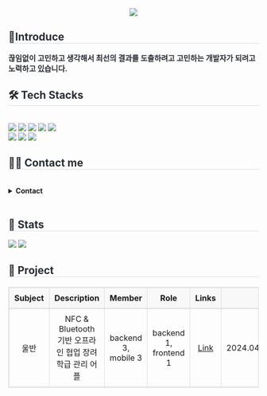 <div align= "center">
    <img src="https://capsule-render.vercel.app/api?type=waving&color=eebebe&height=120&text=👋%20안녕하세요!%20백엔드%20개발자%20오하빈입니다%20👋&animation=&fontColor=000000&fontSize=40" />
    </div>
    <div style="text-align: left;"> 
    <h2 style="border-bottom: 1px solid #d8dee4; color: #282d33;"> 🤗Introduce </h2>  
    <div style="font-weight: 700; font-size: 15px; text-align: left; color: #282d33;"> 끊임없이 고민하고 생각해서 최선의 결과를 도출하려고 고민하는 개발자가 되려고 노력하고 있습니다. </div> 
    </div>
    <div style="text-align: left;">
    <h2 style="border-bottom: 1px solid #d8dee4; color: #282d33;"> 🛠️ Tech Stacks </h2> <br> 
    <div style="margin: ; text-align: left;" "text-align: left;"> <img src="https://img.shields.io/badge/Java-007396?style=flat-square&logo=Java&logoColor=white">
          <img src="https://img.shields.io/badge/Spring-6DB33F?style=flat-square&logo=Spring&logoColor=white">
          <img src="https://img.shields.io/badge/Spring Boot-6DB33F?style=flat-square&logo=Spring Boot&logoColor=white">
          <img src="https://img.shields.io/badge/MySQL-4479A1?style=flat-square&logo=MySQL&logoColor=white">
          <img src="https://img.shields.io/badge/MongoDB-47A248?style=flat-square&logo=MongoDB&logoColor=white">
          <br/><img src="https://img.shields.io/badge/Docker-2496ED?style=flat-square&logo=Docker&logoColor=white">
          <img src="https://img.shields.io/badge/Jenkins-D24939?style=flat-square&logo=Jenkins&logoColor=white">
          <img src="https://img.shields.io/badge/Git-F05032?style=flat-square&logo=Git&logoColor=white">
          </div>
    </div>
    <div style="text-align: left;">
    <h2 style="border-bottom: 1px solid #d8dee4; color: #282d33;"> 🧑‍💻 Contact me </h2> <br>
<div style="text-align: left;">
    <details>
        <summary>
            <b>Contact</b>
        </summary>
        <div markdown="1">
            <ul>
                <li>
                    <a href="mailto:dhdudgns6@gmail.com">
                        <img src="https://img.shields.io/badge/Gmail-EA4335?style=flat-square&logo=Gmail&logoColor=white&link=mailto:dhdudgns6@gmail.com">
                    </a>
                </li>
                <li>
                    <a href="https://velog.io/@habins226/posts">
                        <img src="https://img.shields.io/badge/Velog-20C997?style=flat-square&logo=Velog&logoColor=white&link=https://velog.io/@habins226/posts">
                    </a>
                </li>
            </ul>
        </div>
    </details>
</div>
  <br> 
    <div style="text-align: left;">  </div> 
    </div>
    <div style="text-align: left;"> 
    <h2 style="border-bottom: 1px solid #d8dee4; color: #282d33;"> 🏅 Stats </h2> <div style="text-align: left;"> <img src="https://github-readme-stats.vercel.app/api?username=HabinOH&bg_color=60,aae9cc,ffffff&title_color=000000&text_color=000000"
         /> <img src="https://github-readme-stats.vercel.app/api/top-langs/?username=HabinOH&layout=compact&bg_color=60,aae9cc,ffffff&title_color=000000&text_color=000000"
           /> </div> 
    </div>
    <div style="text-align: left;"> 
    <h2 style="border-bottom: 1px solid #d8dee4; color: #282d33;"> 📌 Project </h2>
  <table style="width: 100%; border-collapse: collapse; text-align: center; margin: 20px 0; border: 1px solid #ddd;">
    <thead>
      <tr style="background-color: #f8f8f8; border-bottom: 2px solid #d8dee4;">
        <th style="padding: 10px; border: 1px solid #ddd;">Subject</th>
        <th style="padding: 10px; border: 1px solid #ddd;">Description</th>
        <th style="padding: 10px; border: 1px solid #ddd;">Member</th>
        <th style="padding: 10px; border: 1px solid #ddd;">Role</th>
        <th style="padding: 10px; border: 1px solid #ddd;">Links</th>
        <th style="padding: 10px; border: 1px solid #ddd;">Period</th>
        <th style="padding: 10px; border: 1px solid #ddd;">State</th>
      </tr>
    </thead>
    <tbody>
      <tr>
        <td style="padding: 10px; border: 1px solid #ddd;">울반</td>
        <td style="padding: 10px; border: 1px solid #ddd;">NFC & Bluetooth 기반 오프라인 협업 장려 학급 관리 어플</td>
        <td style="padding: 10px; border: 1px solid #ddd;">backend 3, mobile 3</td>
        <td style="padding: 10px; border: 1px solid #ddd;">backend 1, frontend 1</td>
        <td style="padding: 10px; border: 1px solid #ddd;"><a href="#">Link</a></td>
        <td style="padding: 10px; border: 1px solid #ddd;">2024.04.07~2024.05.20</td>
        <td style="padding: 10px; border: 1px solid #ddd;">COMPLETE</td>
      </tr>
      <!-- Add more rows as needed -->
    </tbody>
  </table>
</div>
